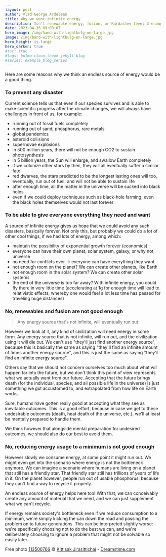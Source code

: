 ```yaml
---
layout: post
author: Vlad George Ardelean
title: Why we want infinite energy
description: Isn't renewable energy, fusion, or Kardashev level 3 enough?
date: 2023-04-16 09:00:07
hero_image: /img/hand-with-lightbulg-on-large.jpg
image: /img/hand-with-lightbulg-on-large.jpg
hero_height: is-large
hero_darken: true
#toc: true
#tags: bulma-clean-theme jekyll blog
#series: example_blog_series
---
```


Here are some reasons why we think an endless source of energy would be a good thing.

### To prevent any disaster

Current science tells us that even if our species survives and is able to make scientific 
progress after the climate changes, we will always have challenges in front of us, for example:

* running out of fossil fuels completely
* running out of sand, phosphorus, rare metals
* global pandemics
* asteroid collisions
* supernovae explosions
* in 500 million years, there will not be enough CO2 to sustain photosynthesis
* in 5 billion years, the Sun will enlarge, and swallow Earth completely
* if we colonize other stars by then, they will all eventually suffer a similar fate
* red dwarves, the stars predicted to be the longest lasting ones will too, eventually, run out of fuel, and will not be able to sustain life
* after enough time, all the matter in the universe will be sucked into black holes
* even if we could deploy techniques such as black-hole farming, even the black holes themselves would not last forever


### To be able to give everyone everything they need and want
A source of infinite energy gives us hope that we could avoid any such disasters, 
basically forever. Not only this, but probably we could do a lot of other cool things, 
if we had lots of energy, among which:

* maintain the possibility of exponential growth forever (economics)
* everyone can have their own planet, solar system, galaxy, or why not, universe
* no need for conflicts ever -> everyone can have everything they want.
* not enough room on the planet? We can create other planets, like Earth
* not enough room in the solar system? We can create other solar systems
* the end of the universe is too far away? With infinite energy, you could fly there in very little 
time (accelerating at 1g for enough time will lead to relativistic effects, whereby one would feel a lot less time has passed for traveling huge distances)


### No, renewables and fusion are not good enough
> Any energy source that's not infinite, will eventually run out

However we look at it, any kind of civilization will need energy in some form.
Any energy source that is not infinite, will run out, and the civilization using it will die out.
We can't use "they'll just find another energy source", because this is basically the same as saying
"they'll find an infinite amount of times another energy source", and this is just the same as saying
"they'll find an infinite energy source".


Others say that we should not concern ourselves too much about what will happen far into the future, 
but we don't think this point of view represents what we actually want from our future. Accepting that
the future brings death (for the individual, species, and all possible life in the universe) is just something
we got accustomed to, and extrapolated from how life on Earth works.


Sure, humans have gotten really good at accepting what they see as inevitable outcomes. This is a good effort,
because in case we get to these undesirable outcomes (death, heat death of the universe, etc.), we'll at least
be mentally prepared to handle them. 


We think however that alongside mental preparation for undesired outcomes, we should also do our best to
avoid them.


### No, reducing energy usage to a minimum is not good enough

However slowly we consume energy, at some point it might run out. We might even get into the scenario where
energy is not the bottleneck anymore. We can imagine a scenario where humans are living on a planet
that still has a friendly star. That friendly star still has trillions of years of life in it. On the
planet however, people run out of usable phosphorus, because they can't find a way to recycle it properly.

An endless source of energy helps here too! With that, we can conceivably create any amount of material
that we need, and we can just supplement what we can't recycle.

If energy remains society's bottleneck even if we reduce consumption to a minimum, we're simply kicking the
can down the road and passing the problem on to future generations. This can be interpreted slightly worse: 
we're specifically choosing not to do the best we can, and we're deliberately choosing to ignore a problem 
that might not be solvable so easily later.

[//]: # ()
[//]: # (From version 0.12, you can now make a post a part of a series of posts, linking to the other posts in the series, by creating a `series` data file and then setting the series in each of the post's front matter.  )

[//]: # ()
[//]: # (The current post in the list is highlighted to help give context of where you are in the series. )

[//]: # ()
[//]: # (## Blog Series Data File)

[//]: # ()
[//]: # (Start by creating a yml file in the _data directory, for example `my_blog_series.yml`. Give the series a title and, optionally, a description. )

[//]: # ()
[//]: # (## Sections)

[//]: # ()
[//]: # (Next add sections. Each section can have a label &#40;optional&#41; and items. Each item is the title of an existing blog post. If the title is not found then the link will be empty.)

[//]: # ()
[//]: # (If you just want one list without labels, then omit the label and just add the items. )

[//]: # ()
[//]: # (```yaml)

[//]: # (title: The series title)

[//]: # (sections:)

[//]: # (  - items:)

[//]: # (      - title: Why use a static site generator)

[//]: # (      - title: Getting started with Bulma Clean Theme for Jekyll)

[//]: # (```)

[//]: # ()
[//]: # (Here is a full example with multiple sections with labels.)

[//]: # ()
[//]: # (```yaml)

[//]: # (title: The series title)

[//]: # (description: The series description text)

[//]: # (sections:)

[//]: # (  - label: The first section)

[//]: # (    items:)

[//]: # (      - title: Why use a static site generator)

[//]: # (      - title: Getting started with Bulma Clean Theme for Jekyll)

[//]: # (  - label: Another section)

[//]: # (    items:)

[//]: # (      - title: Introducing some new layouts to Bulma Clean Theme)

[//]: # (      - title: Creating a docs site with Bulma Clean Theme)

[//]: # (      - title: Creating a post series)

[//]: # (```)

[//]: # ()
[//]: # (## Update your posts)

[//]: # ()
[//]: # (Finally, add the series setting to your front matter in each post you want the series to show in. )

[//]: # ()
[//]: # (```yaml)

[//]: # (series: my_blog_series)

[//]: # (```)

Free photo <a href="https://www.dreamstime.com/woman-hands-holding-light-bulb-solar-energy-thermal-ener-woman-hands-holding-light-bulb-solar-energy-thermal-free-stock-image-image-free-113500766">113500766</a> © <a href="https://www.dreamstime.com/petzshadow_info" itemprop="author">Kittisak Jirasittichai</a> - <a href="https://www.dreamstime.com/">Dreamstime.com</a>
